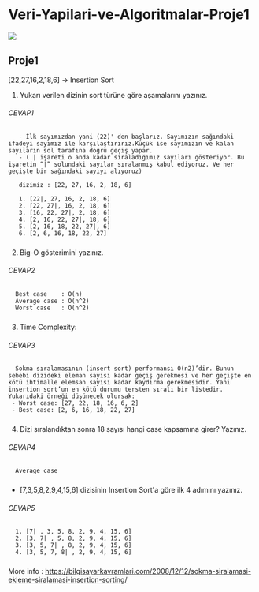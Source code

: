 

# Veri-Yapilari-ve-Algoritmalar-Proje1 
![](/assets/insert.png)
## Proje1 

[22,27,16,2,18,6] -> Insertion Sort

1. Yukarı verilen dizinin sort türüne göre aşamalarını yazınız.

###### CEVAP1

       - İlk sayımızdan yani (22)' den başlarız. Sayımızın sağındaki ifadeyi sayımız ile karşılaştırırız.Küçük ise sayımızın ve kalan sayıların sol tarafına doğru geçiş yapar.
       - ( | işareti o anda kadar sıraladığımız sayıları gösteriyor. Bu işaretin “|” solundaki sayılar sıralanmış kabul ediyoruz. Ve her geçişte bir sağındaki sayıyı alıyoruz)

       dizimiz : [22, 27, 16, 2, 18, 6] 

       1. [22|, 27, 16, 2, 18, 6] 
       2. [22, 27|, 16, 2, 18, 6]
       3. [16, 22, 27|, 2, 18, 6] 
       4. [2, 16, 22, 27|, 18, 6] 
       5. [2, 16, 18, 22, 27|, 6] 
       6. [2, 6, 16, 18, 22, 27] 
###

2. Big-O gösterimini yazınız.
###### CEVAP2
      Best case    : O(n)
      Average case : O(n^2)
      Worst case   : O(n^2)
###   

###
3. Time Complexity:
###### CEVAP3
      Sokma sıralamasının (insert sort) performansı O(n2)’dir. Bunun sebebi dizideki eleman sayısı kadar geçiş gerekmesi ve her geçişte en kötü ihtimalle elemsan sayısı kadar kaydırma gerekmesidir. Yani insertion sort’un en kötü durumu tersten sıralı bir listedir. Yukarıdaki örneği düşünecek olursak:
     - Worst case: [27, 22, 18, 16, 6, 2]  
     - Best case: [2, 6, 16, 18, 22, 27]
###
4. Dizi sıralandıktan sonra 18 sayısı hangi case kapsamına girer? Yazınız.

###### CEVAP4
      Average case

###


   - [7,3,5,8,2,9,4,15,6] dizisinin Insertion Sort'a göre ilk 4 adımını yazınız.

 ###### CEVAP5

      1. [7| , 3, 5, 8, 2, 9, 4, 15, 6]
      2. [3, 7| , 5, 8, 2, 9, 4, 15, 6]
      3. [3, 5, 7| , 8, 2, 9, 4, 15, 6]
      4. [3, 5, 7, 8| , 2, 9, 4, 15, 6]
 ###
 
 
 More info : https://bilgisayarkavramlari.com/2008/12/12/sokma-siralamasi-ekleme-siralamasi-insertion-sorting/